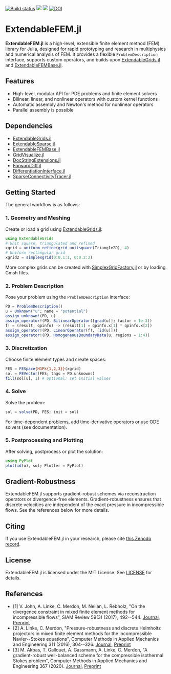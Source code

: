 [![Build status](https://github.com/WIAS-PDELib/ExtendableFEM.jl/workflows/linux-macos-windows/badge.svg)](https://github.com/WIAS-PDELib/ExtendableFEM.jl/actions)
[![](https://img.shields.io/badge/docs-stable-blue.svg)](https://wias-pdelib.github.io/ExtendableFEM.jl/stable/index.html)
[![](https://img.shields.io/badge/docs-dev-blue.svg)](https://wias-pdelib.github.io/ExtendableFEM.jl/dev/index.html)
[![DOI](https://zenodo.org/badge/668345991.svg)](https://zenodo.org/doi/10.5281/zenodo.10563834)

# ExtendableFEM.jl

**ExtendableFEM.jl** is a high-level, extensible finite element method (FEM) library for Julia, designed for rapid prototyping and research in multiphysics and numerical analysis of FEM. It provides a flexible `ProblemDescription` interface, supports custom operators, and builds upon [ExtendableGrids.jl](https://github.com/WIAS-PDELib/ExtendableGrids.jl) and [ExtendableFEMBase.jl](https://github.com/WIAS-PDELib/ExtendableFEMBase.jl).

## Features

- High-level, modular API for PDE problems and finite element solvers
- Bilinear, linear, and nonlinear operators with custom kernel functions
- Automatic assembly and Newton's method for nonlinear operators
- Parallel assembly is possible


## Dependencies

- [ExtendableGrids.jl](https://github.com/WIAS-PDELib/ExtendableGrids.jl)
- [ExtendableSparse.jl](https://github.com/WIAS-PDELib/ExtendableSparse.jl)
- [ExtendableFEMBase.jl](https://github.com/WIAS-PDELib/ExtendableFEMBase.jl)
- [GridVisualize.jl](https://github.com/WIAS-PDELib/GridVisualize.jl)
- [DocStringExtensions.jl](https://github.com/JuliaDocs/DocStringExtensions.jl)
- [ForwardDiff.jl](https://github.com/JuliaDiff/ForwardDiff.jl)
- [DifferentiationInterface.jl](https://github.com/JuliaDiff/DifferentiationInterface.jl)
- [SparseConnectivityTracer.jl](https://github.com/adrhill/SparseConnectivityTracer.jl)

## Getting Started

The general workflow is as follows:

### 1. Geometry and Meshing

Create or load a grid using [ExtendableGrids.jl](https://github.com/WIAS-PDELib/ExtendableGrids.jl):

```julia
using ExtendableGrids
# Unit square, triangulated and refined
xgrid = uniform_refine(grid_unitsquare(Triangle2D), 4)
# Uniform rectangular grid
xgrid2 = simplexgrid(0:0.1:1, 0:0.2:2)
```

More complex grids can be created with [SimplexGridFactory.jl](https://github.com/WIAS-PDELib/SimplexGridFactory.jl) or by loading Gmsh files.

### 2. Problem Description

Pose your problem using the `ProblemDescription` interface:

```julia
PD = ProblemDescription()
u = Unknown("u"; name = "potential")
assign_unknown!(PD, u)
assign_operator!(PD, BilinearOperator([grad(u)]; factor = 1e-3))
f! = (result, qpinfo) -> (result[1] = qpinfo.x[1] * qpinfo.x[2])
assign_operator!(PD, LinearOperator(f!, [id(u)]))
assign_operator!(PD, HomogeneousBoundaryData(u; regions = 1:4))
```

### 3. Discretization

Choose finite element types and create spaces:

```julia
FES = FESpace{H1Pk{1,2,3}}(xgrid)
sol = FEVector(FES; tags = PD.unknowns)
fill(sol[u], 1) # optional: set initial values
```

### 4. Solve

Solve the problem:

```julia
sol = solve(PD, FES; init = sol)
```

For time-dependent problems, add time-derivative operators or use ODE solvers (see documentation).

### 5. Postprocessing and Plotting

After solving, postprocess or plot the solution:

```julia
using PyPlot
plot(id(u), sol; Plotter = PyPlot)
```

## Gradient-Robustness

ExtendableFEM.jl supports gradient-robust schemes via reconstruction operators or divergence-free elements. Gradient-robustness ensures that discrete velocities are independent of the exact pressure in incompressible flows. See the references below for more details.

## Citing

If you use ExtendableFEM.jl in your research, please cite [this Zenodo record](https://zenodo.org/doi/10.5281/zenodo.10563834).

## License

ExtendableFEM.jl is licensed under the MIT License. See [LICENSE](https://github.com/WIAS-PDELib/ExtendableFEM.jl/blob/master/LICENSE) for details.

## References

- [1] V. John, A. Linke, C. Merdon, M. Neilan, L. Rebholz, "On the divergence constraint in mixed finite element methods for incompressible flows", SIAM Review 59(3) (2017), 492--544. [Journal](https://doi.org/10.1137/15M1047696), [Preprint](http://www.wias-berlin.de/publications/wias-publ/run.jsp?template=abstract&type=Preprint&year=2015&number=2177)
- [2] A. Linke, C. Merdon, "Pressure-robustness and discrete Helmholtz projectors in mixed finite element methods for the incompressible Navier--Stokes equations", Computer Methods in Applied Mechanics and Engineering 311 (2016), 304--326. [Journal](http://dx.doi.org/10.1016/j.cma.2016.08.018), [Preprint](http://www.wias-berlin.de/publications/wias-publ/run.jsp?template=abstract&type=Preprint&year=2016&number=2250)
- [3] M. Akbas, T. Gallouet, A. Gassmann, A. Linke, C. Merdon, "A gradient-robust well-balanced scheme for the compressible isothermal Stokes problem", Computer Methods in Applied Mechanics and Engineering 367 (2020). [Journal](https://doi.org/10.1016/j.cma.2020.113069), [Preprint](https://arxiv.org/abs/1911.01295)
